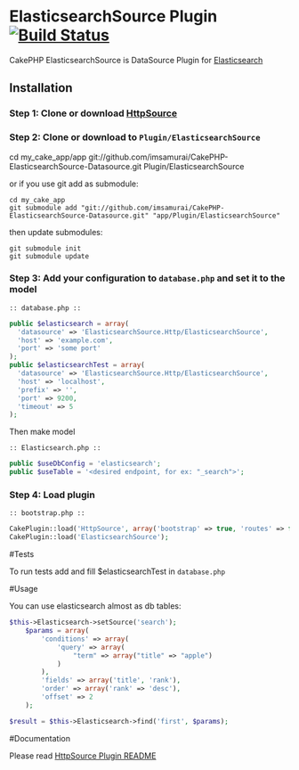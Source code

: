 ElasticsearchSource Plugin [![Build Status](https://travis-ci.org/imsamurai/CakePHP-ElasticsearchSource-Datasource.png?branch=master)](https://travis-ci.org/imsamurai/CakePHP-ElasticsearchSource-Datasource)
==========================

CakePHP ElasticsearchSource is DataSource Plugin  for [Elasticsearch](http://www.elasticsearch.org/)

## Installation

### Step 1: Clone or download [HttpSource](https://github.com/imsamurai/cakephp-httpsource-datasource)

### Step 2: Clone or download to `Plugin/ElasticsearchSource`

  cd my_cake_app/app git://github.com/imsamurai/CakePHP-ElasticsearchSource-Datasource.git Plugin/ElasticsearchSource

or if you use git add as submodule:

	cd my_cake_app
	git submodule add "git://github.com/imsamurai/CakePHP-ElasticsearchSource-Datasource.git" "app/Plugin/ElasticsearchSource"

then update submodules:

	git submodule init
	git submodule update

### Step 3: Add your configuration to `database.php` and set it to the model

```
:: database.php ::
```
```php
public $elasticsearch = array(
  'datasource' => 'ElasticsearchSource.Http/ElasticsearchSource',
  'host' => 'example.com',
  'port' => 'some port'
);
public $elasticsearchTest = array(
  'datasource' => 'ElasticsearchSource.Http/ElasticsearchSource',
  'host' => 'localhost',
  'prefix' => '',
  'port' => 9200,
  'timeout' => 5
);
```
Then make model

```
:: Elasticsearch.php ::
```
```php
public $useDbConfig = 'elasticsearch';
public $useTable = '<desired endpoint, for ex: "_search">';
```

### Step 4: Load plugin

```
:: bootstrap.php ::
```
```php
CakePlugin::load('HttpSource', array('bootstrap' => true, 'routes' => false));
CakePlugin::load('ElasticsearchSource');
```
#Tests

To run tests add and fill $elasticsearchTest in `database.php`

#Usage

You can use elasticsearch almost as db tables:
```php
$this->Elasticsearch->setSource('search');
	$params = array(
		'conditions' => array(
			'query' => array(
				"term" => array("title" => "apple")
			)
		),
		'fields' => array('title', 'rank'),
		'order' => array('rank' => 'desc'),
		'offset' => 2
	);

$result = $this->Elasticsearch->find('first', $params);
```

#Documentation

Please read [HttpSource Plugin README](https://github.com/imsamurai/cakephp-httpsource-datasource/blob/master/README.md)
